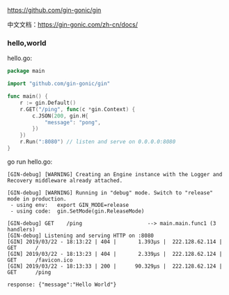 https://github.com/gin-gonic/gin

中文文档：https://gin-gonic.com/zh-cn/docs/



### hello,world

hello.go:

```go
package main

import "github.com/gin-gonic/gin"

func main() {
	r := gin.Default()
	r.GET("/ping", func(c *gin.Context) {
		c.JSON(200, gin.H{
			"message": "pong",
		})
	})
    r.Run(":8080") // listen and serve on 0.0.0.0:8080
}
```

go run hello.go:

```
[GIN-debug] [WARNING] Creating an Engine instance with the Logger and Recovery middleware already attached.

[GIN-debug] [WARNING] Running in "debug" mode. Switch to "release" mode in production.
 - using env:   export GIN_MODE=release
 - using code:  gin.SetMode(gin.ReleaseMode)

[GIN-debug] GET    /ping                     --> main.main.func1 (3 handlers)
[GIN-debug] Listening and serving HTTP on :8080
[GIN] 2019/03/22 - 18:13:22 | 404 |       1.393µs |  222.128.62.114 | GET      /
[GIN] 2019/03/22 - 18:13:23 | 404 |       2.339µs |  222.128.62.124 | GET      /favicon.ico
[GIN] 2019/03/22 - 18:13:33 | 200 |      90.329µs |  222.128.62.124 | GET      /ping

```

`response: {"message":"Hello World"}`

